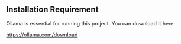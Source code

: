 ## Installation Requirement

Ollama is essential for running this project. You can download it here:

https://ollama.com/download


